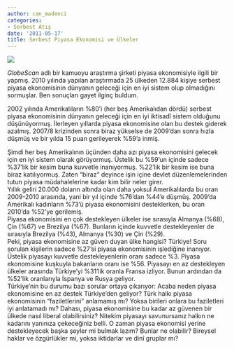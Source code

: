 ```yaml
---
author: can_madenci
categories:
- Serbest Atış
date: '2011-05-17'
title: Serbest Piyasa Ekonomisi ve Ülkeler
---
```


*![](http://www.worldpublicopinion.org/pipa/images/apr11/FreeMarket_Apr11_graph2.jpg)*

*GlobeScan* adlı bir kamuoyu araştırma şirketi piyasa ekonomisiyle ilgili bir [](http://www.globescan.com/news_archives/radar10w2_free_market/) yapmış. 2010 yılında yapılan araştırmada 25 ülkeden 12.884 kişiye serbest piyasa ekonomisinin dünyanın geleceği için en iyi sistem olup olmadığını sormuşlar. Ben sonuçları gayet ilginç buldum.

2002 yılında Amerikalıların %80’i (her beş Amerikalıdan dördü) serbest piyasa ekonomisinin dünyanın geleceği için en iyi iktisadî sistem olduğunu düşünüyormuş. İlerleyen yıllarda piyasa ekonomisine olan bu destek giderek azalmış. 2007/8 krizinden sonra biraz yükselse de 2009’dan sonra hızla düşmüş ve bir yılda 15 puan gerileyerek %59’a inmiş.

  
Şimdi her beş Amerikalının üçünden daha azı piyasa ekonomisini gelecek için en iyi sistem olarak görüyormuş. Üstelik bu %59’un içinde sadece %37’lik bir kesim buna kuvvetle inanıyormuş. %22’lik bir kesim ise buna biraz katılıyormuş. Zaten “biraz” deyince işin içine devlet düzenlemelerinden tutun piyasa müdahalelerine kadar kim bilir neler girer.  
Yıllık geliri 20.000 doların altında olan daha yoksul Amerikalılarda bu oran 2009-2010 arasında, yani bir yıl içinde %76’dan %44’e düşmüş. 2009’da Amerikalı kadınların %73’ü piyasa ekonomisini desteklerken, bu oran 2010’da %52’ye gerilemiş.  
Piyasa ekonomisini en çok destekleyen ülkeler ise sırasıyla Almanya (%68), Çin (%67) ve Brezilya (%67). Bunların içinde kuvvetle destekleyenler de sırasıyla Brezilya (%43), Almanya (%30) ve Çin (%29).  
Peki, piyasa ekonomisine az güven duyan ülke hangisi? Türkiye! Soru sorulan kişilerin sadece %27’si piyasa ekonomisinin işlediğine inanıyor. Üstelik piyasayı kuvvetle destekleyenlerin oranı sadece %3. Piyasa ekonomisine kuşkuyla bakanların oranı ise %56. Piyasayı en az destekleyen ülkeler arasında Türkiye’yi %31’lik oranla Fransa izliyor. Bunun ardından da %52’lik oranlarıyla İspanya ve Rusya geliyor.  
Türkiye’nin bu durumu bazı sorular ortaya çıkarıyor: Acaba neden piyasa ekonomisine en az destek Türkiye’den geliyor? Türk halkı piyasa ekonomisinin “faziletlerini” anlamamış mı? Yoksa birileri onlara bu faziletleri iyi anlatamadı mı? Dahası, piyasa ekonomisine bu kadar az güvenen bir ülkede nasıl liberal olabilirsiniz? Nitekim piyasayı savunursanız halkın ne kadarını yanınıza çekeceğiniz belli. O zaman piyasa ekonomisi yerine destekleyecek başka şeyler mi bulmak lazım? Bunlar ne olabilir? Bireysel haklar ve özgürlükler mi, yoksa iktidarlar ve dinî gruplar mı?